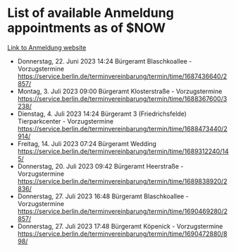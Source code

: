 # List of available Anmeldung appointments as of $NOW
[Link to Anmeldung website](https://service.berlin.de/terminvereinbarung/termin/tag.php?termin=1&anliegen[]=120686&dienstleisterlist=122210,122217,327316,122219,327312,122227,327314,122231,327346,122243,327348,122254,122252,329742,122260,329745,122262,329748,122271,327278,122273,327274,122277,327276,330436,122280,327294,122282,327290,122284,327292,122291,327270,122285,327266,122286,327264,122296,327268,150230,329760,122297,327286,122294,327284,122312,329763,122314,329775,122304,327330,122311,327334,122309,327332,317869,122281,327352,122279,329772,122283,122276,327324,122274,327326,122267,329766,122246,327318,122251,327320,122257,327322,122208,327298,122226,327300&herkunft=http%3A%2F%2Fservice.berlin.de%2Fdienstleistung%2F120686%2F)
- Donnerstag, 22. Juni 2023 14:24 Bürgeramt Blaschkoallee - Vorzugstermine https://service.berlin.de/terminvereinbarung/termin/time/1687436640/2857/
- Montag, 3. Juli 2023 09:00 Bürgeramt Klosterstraße - Vorzugstermine https://service.berlin.de/terminvereinbarung/termin/time/1688367600/3238/
- Dienstag, 4. Juli 2023 14:24 Bürgeramt 3 (Friedrichsfelde) Tierparkcenter - Vorzugstermine https://service.berlin.de/terminvereinbarung/termin/time/1688473440/2914/
- Freitag, 14. Juli 2023 07:24 Bürgeramt Wedding https://service.berlin.de/terminvereinbarung/termin/time/1689312240/145/
- Donnerstag, 20. Juli 2023 09:42 Bürgeramt Heerstraße - Vorzugstermine https://service.berlin.de/terminvereinbarung/termin/time/1689838920/2836/
- Donnerstag, 27. Juli 2023 16:48 Bürgeramt Blaschkoallee - Vorzugstermine https://service.berlin.de/terminvereinbarung/termin/time/1690469280/2857/
- Donnerstag, 27. Juli 2023 17:48 Bürgeramt Köpenick - Vorzugstermine https://service.berlin.de/terminvereinbarung/termin/time/1690472880/898/
